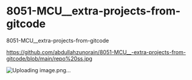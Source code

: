 # 8051-MCU__extra-projects-from-gitcode
 8051-MCU__extra-projects-from-gitcode


https://github.com/abdullahzunorain/8051-MCU__-extra-projects-from-gitcode/blob/main/repo%20ss.jpg


![Uploading image.png…]()
